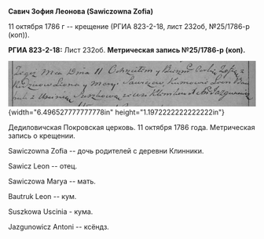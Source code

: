 **Савич Зофия Леонова (Sawiczowna Zofia)**

11 октября 1786 г -- крещение (РГИА 823-2-18, лист 232об, №25/1786-р
(коп)).

**РГИА 823-2-18:** Лист 232об. **Метрическая запись №25/1786-р (коп).**

![](./media/55688f2946028c6f3a6c27a7e325830c4fb8cba3.png){width="6.496527777777778in"
height="1.1972222222222222in"}

Дедиловичская Покровская церковь. 11 октября 1786 года. Метрическая
запись о крещении.

Sawiczowna Zofia -- дочь родителей с деревни Клинники.

Sawicz Leon -- отец.

Sawiczowa Marya -- мать.

Bautruk Leon -- кум.

Suszkowa Uscinia - кума.

Jazgunowicz Antoni -- ксёндз.
